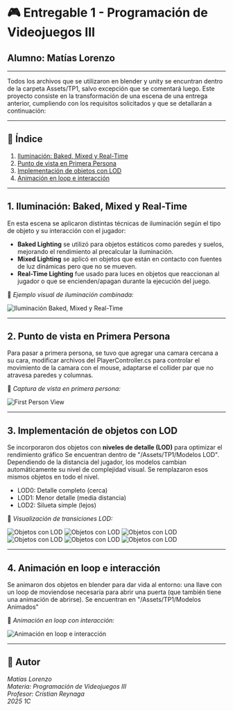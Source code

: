 # 🎮 Entregable 1 - Programación de Videojuegos III
## Alumno: Matías Lorenzo
---
Todos los archivos que se utilizaron en blender y unity se encuntran dentro de la carpeta Assets/TP1, salvo excepción que se comentará luego.
Este proyecto consiste en la transformación de una escena de una entrega anterior, cumpliendo con los requisitos solicitados y que se detallarán a continuación:

---

## 📑 Índice

1. [Iluminación: Baked, Mixed y Real-Time](#1-iluminación-baked-mixed-y-real-time)
2. [Punto de vista en Primera Persona](#2-punto-de-vista-en-primera-persona)
3. [Implementación de objetos con LOD](#3-implementación-de-objetos-con-lod)
4. [Animación en loop e interacción](#4-animación-en-loop-e-interacción)

---

## 1. Iluminación: Baked, Mixed y Real-Time

En esta escena se aplicaron distintas técnicas de iluminación según el tipo de objeto y su interacción con el jugador:

- **Baked Lighting** se utilizó para objetos estáticos como paredes y suelos, mejorando el rendimiento al precalcular la iluminación.
- **Mixed Lighting** se aplicó en objetos que están en contacto con fuentes de luz dinámicas pero que no se mueven.
- **Real-Time Lighting** fue usado para luces en objetos que reaccionan al jugador o que se encienden/apagan durante la ejecución del juego.

📸 *Ejemplo visual de iluminación combinada:*

![Iluminación Baked, Mixed y Real-Time](ruta/a/imagen1.png)

---

## 2. Punto de vista en Primera Persona

Para pasar a primera persona, se tuvo que agregar una camara cercana a su cara, modificar archivos del PlayerController.cs para controlar el movimiento de la camara con el mouse, adaptarse el collider par que no atravesa paredes y columnas.

📸 *Captura de vista en primera persona:*

![First Person View](ruta/a/imagen2.png)

---

## 3. Implementación de objetos con LOD

Se incorporaron dos objetos con **niveles de detalle (LOD)** para optimizar el rendimiento gráfico Se encuentran dentro de "/Assets/TP1/Modelos LOD". Dependiendo de la distancia del jugador, los modelos cambian automáticamente su nivel de complejidad visual. Se remplazaron esos mismos objetos en todo el nivel.

- LOD0: Detalle completo (cerca)
- LOD1: Menor detalle (media distancia)
- LOD2: Silueta simple (lejos)

📸 *Visualización de transiciones LOD:*

![Objetos con LOD](TP1/Capturas/obj1lod0)
![Objetos con LOD](TP1/Capturas/obj1lod1)
![Objetos con LOD](TP1/Capturas/obj1lod2)
![Objetos con LOD](TP1/Capturas/obj2lod0)
![Objetos con LOD](TP1/Capturas/obj2lod1)
![Objetos con LOD](TP1/Capturas/obj2lod2)


---

## 4. Animación en loop e interacción

Se animaron dos objetos en blender para dar vida al entorno: una llave con un loop de moviendose necesaria para abrir una puerta (que también tiene una animación de abrirse). Se encuentran en "/Assets/TP1/Modelos Animados"

📸 *Animación en loop con interacción:*

![Animación en loop e interacción](ruta/a/imagen4.png)

---

## 📌 Autor
*Matías Lorenzo*  
*Materia: Programación de Videojuegos III*  
*Profesor: Cristian Reynaga*  
*2025 1C*